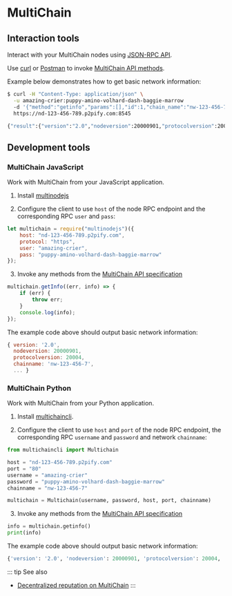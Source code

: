 # MultiChain

## Interaction tools

Interact with your MultiChain nodes using [JSON-RPC API](https://www.multichain.com/developers/json-rpc-api/).

Use [curl](https://curl.haxx.se) or [Postman](https://www.getpostman.com) to invoke [MultiChain API methods](https://www.multichain.com/developers/json-rpc-api/).

Example below demonstrates how to get basic network information:

``` sh
$ curl -H "Content-Type: application/json" \
  -u amazing-crier:puppy-amino-volhard-dash-baggie-marrow
  -d '{"method":"getinfo","params":[],"id":1,"chain_name":"nw-123-456-7"}' \
  https://nd-123-456-789.p2pify.com:8545

{"result":{"version":"2.0","nodeversion":20000901,"protocolversion":20004,"chainname":"nw-123-456-7", ...}
```

## Development tools

### MultiChain JavaScript

Work with MultiChain from your JavaScript application.

1. Install [multinodejs](https://github.com/sdec-brasil/multinodejs)

2. Configure the client to use `host` of the node RPC endpoint and the corresponding RPC `user` and `pass`:

``` js
let multichain = require("multinodejs")({
    host: "nd-123-456-789.p2pify.com",
    protocol: "https",
    user: "amazing-crier",
    pass: "puppy-amino-volhard-dash-baggie-marrow"
});
```

3. Invoke any methods from the [MultiChain API specification](http://www.multichain.com/developers/json-rpc-api/)

``` js
multichain.getInfo((err, info) => {
    if (err) {
        throw err;
    }
    console.log(info);
});
```

The example code above should output basic network information:

``` js
{ version: '2.0',
  nodeversion: 20000901,
  protocolversion: 20004,
  chainname: 'nw-123-456-7',
  ... }
```

### MultiChain Python

Work with MultiChain from your Python application.

1. Install [multichaincli](https://github.com/chainstack/multichaincli).

2. Configure the client to use `host` and `port` of the node RPC endpoint, the corresponding RPC `username` and `password` and network `chainname`:

``` python
from multichaincli import Multichain

host = "nd-123-456-789.p2pify.com"
port = "80"
username = "amazing-crier"
password = "puppy-amino-volhard-dash-baggie-marrow"
chainname = "nw-123-456-7"

multichain = Multichain(username, password, host, port, chainname)
```

3. Invoke any methods from the [MultiChain API specification](http://www.multichain.com/developers/json-rpc-api/)

``` python
info = multichain.getinfo()
print(info)
```

The example code above should output basic network information:

``` python
{'version': '2.0', 'nodeversion': 20000901, 'protocolversion': 20004, 'chainname': 'nw-123-456-7', ... }
```

::: tip See also
* [Decentralized reputation on MultiChain](/developer-materials/decentralized-reputation-on-multichain)
:::